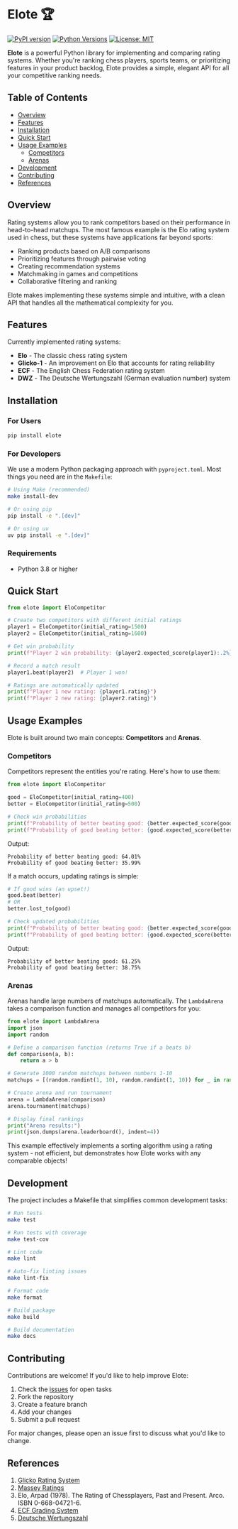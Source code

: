# Elote 🏆

[![PyPI version](https://badge.fury.io/py/elote.svg)](https://badge.fury.io/py/elote)
[![Python Versions](https://img.shields.io/pypi/pyversions/elote.svg)](https://pypi.org/project/elote/)
[![License: MIT](https://img.shields.io/badge/License-MIT-yellow.svg)](https://opensource.org/licenses/MIT)

**Elote** is a powerful Python library for implementing and comparing rating systems. Whether you're ranking chess players, sports teams, or prioritizing features in your product backlog, Elote provides a simple, elegant API for all your competitive ranking needs.

## Table of Contents
- [Overview](#overview)
- [Features](#features)
- [Installation](#installation)
- [Quick Start](#quick-start)
- [Usage Examples](#usage-examples)
  - [Competitors](#competitors)
  - [Arenas](#arenas)
- [Development](#development)
- [Contributing](#contributing)
- [References](#references)

## Overview

Rating systems allow you to rank competitors based on their performance in head-to-head matchups. The most famous example is the Elo rating system used in chess, but these systems have applications far beyond sports:

- Ranking products based on A/B comparisons
- Prioritizing features through pairwise voting
- Creating recommendation systems
- Matchmaking in games and competitions
- Collaborative filtering and ranking

Elote makes implementing these systems simple and intuitive, with a clean API that handles all the mathematical complexity for you.

## Features

Currently implemented rating systems:

- **Elo** - The classic chess rating system
- **Glicko-1** - An improvement on Elo that accounts for rating reliability
- **ECF** - The English Chess Federation rating system
- **DWZ** - The Deutsche Wertungszahl (German evaluation number) system

## Installation

### For Users

```bash
pip install elote
```

### For Developers

We use a modern Python packaging approach with `pyproject.toml`. Most things you need are in the `Makefile`:

```bash
# Using Make (recommended)
make install-dev

# Or using pip
pip install -e ".[dev]"

# Or using uv
uv pip install -e ".[dev]"
```

### Requirements

- Python 3.8 or higher

## Quick Start

```python
from elote import EloCompetitor

# Create two competitors with different initial ratings
player1 = EloCompetitor(initial_rating=1500)
player2 = EloCompetitor(initial_rating=1600)

# Get win probability
print(f"Player 2 win probability: {player2.expected_score(player1):.2%}")

# Record a match result
player1.beat(player2)  # Player 1 won!

# Ratings are automatically updated
print(f"Player 1 new rating: {player1.rating}")
print(f"Player 2 new rating: {player2.rating}")
```

## Usage Examples

Elote is built around two main concepts: **Competitors** and **Arenas**.

### Competitors

Competitors represent the entities you're rating. Here's how to use them:

```python
from elote import EloCompetitor

good = EloCompetitor(initial_rating=400)
better = EloCompetitor(initial_rating=500)

# Check win probabilities
print(f"Probability of better beating good: {better.expected_score(good):.2%}")
print(f"Probability of good beating better: {good.expected_score(better):.2%}")
```

Output:
```
Probability of better beating good: 64.01%
Probability of good beating better: 35.99%
```

If a match occurs, updating ratings is simple:

```python
# If good wins (an upset!)
good.beat(better)
# OR
better.lost_to(good)

# Check updated probabilities
print(f"Probability of better beating good: {better.expected_score(good):.2%}")
print(f"Probability of good beating better: {good.expected_score(better):.2%}")
```

Output:
```
Probability of better beating good: 61.25%
Probability of good beating better: 38.75%
```

### Arenas

Arenas handle large numbers of matchups automatically. The `LambdaArena` takes a comparison function and manages all competitors for you:

```python
from elote import LambdaArena
import json
import random

# Define a comparison function (returns True if a beats b)
def comparison(a, b):
    return a > b

# Generate 1000 random matchups between numbers 1-10
matchups = [(random.randint(1, 10), random.randint(1, 10)) for _ in range(1000)]

# Create arena and run tournament
arena = LambdaArena(comparison)
arena.tournament(matchups)

# Display final rankings
print("Arena results:")
print(json.dumps(arena.leaderboard(), indent=4))
```

This example effectively implements a sorting algorithm using a rating system - not efficient, but demonstrates how Elote works with any comparable objects!

## Development

The project includes a Makefile that simplifies common development tasks:

```bash
# Run tests
make test

# Run tests with coverage
make test-cov

# Lint code
make lint

# Auto-fix linting issues
make lint-fix

# Format code
make format

# Build package
make build

# Build documentation
make docs
```

## Contributing

Contributions are welcome! If you'd like to help improve Elote:

1. Check the [issues](https://github.com/yourusername/elote/issues) for open tasks
2. Fork the repository
3. Create a feature branch
4. Add your changes
5. Submit a pull request

For major changes, please open an issue first to discuss what you'd like to change.

## References

1. [Glicko Rating System](http://www.glicko.net/glicko/glicko.pdf)
2. [Massey Ratings](https://masseyratings.com)
3. Elo, Arpad (1978). The Rating of Chessplayers, Past and Present. Arco. ISBN 0-668-04721-6.
4. [ECF Grading System](http://www.ecfgrading.org.uk/new/help.php#elo)
5. [Deutsche Wertungszahl](https://en.wikipedia.org/wiki/Deutsche_Wertungszahl)